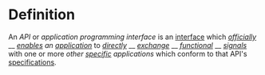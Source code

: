 # Definition

An _API_ or _application programming interface_ is an [interface](https://github.com/gcassel/Modular-Organization-Terminology/blob/master/terms/interface.md) which [_officially_](https://github.com/gcassel/Modular-Organization-Terminology/blob/master/terms/official.md) __ [_enables_](https://github.com/gcassel/Modular-Organization-Terminology/blob/master/terms/enable.md) _an_ [_application_](https://github.com/gcassel/Modular-Organization-Terminology/blob/master/terms/application.md) to [_directly_](https://github.com/gcassel/Modular-Organization-Terminology/blob/master/terms/direct.md) __ [_exchange_](https://github.com/gcassel/Modular-Organization-Terminology/blob/master/terms/exchange.md) __ [_functional_](https://github.com/gcassel/Modular-Organization-Terminology/blob/master/terms/function.md) __ [_signals_](https://github.com/gcassel/Modular-Organization-Terminology/blob/master/terms/signal.md) with one or more _other_ [_specific_](https://github.com/gcassel/Modular-Organization-Terminology/blob/master/terms/specific.md) _applications_ which conform to that API's [specifications](https://github.com/gcassel/Modular-Organization-Terminology/blob/master/terms/specification.md).
